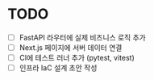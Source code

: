 # TODO

- [ ] FastAPI 라우터에 실제 비즈니스 로직 추가
- [ ] Next.js 페이지에 서버 데이터 연결
- [ ] CI에 테스트 러너 추가 (pytest, vitest)
- [ ] 인프라 IaC 설계 초안 작성

